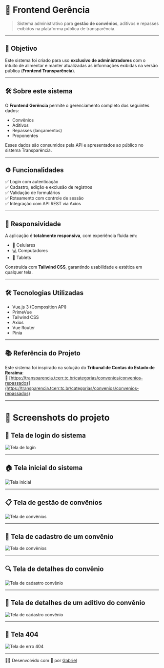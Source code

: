 # 🚀 Frontend Gerência

> Sistema administrativo para **gestão de convênios**, aditivos e repasses exibidos na plataforma pública de transparência.

---

## 🎯 Objetivo

Este sistema foi criado para uso **exclusivo de administradores** com o intuito de alimentar e manter atualizadas as informações exibidas na versão pública (**Frontend Transparência**).

---

## 🛠️ Sobre este sistema

O **Frontend Gerência** permite o gerenciamento completo dos seguintes dados:

- Convênios
- Aditivos
- Repasses (lançamentos)
- Proponentes

Esses dados são consumidos pela API e apresentados ao público no sistema Transparência.

---

## ⚙️ Funcionalidades

✅ Login com autenticação  
✅ Cadastro, edição e exclusão de registros  
✅ Validação de formulários  
✅ Roteamento com controle de sessão  
✅ Integração com API REST via Axios

---

## 📱 Responsividade

A aplicação é **totalmente responsiva**, com experiência fluida em:

- 📱 Celulares
- 💻 Computadores
- 📲 Tablets

Construída com **Tailwind CSS**, garantindo usabilidade e estética em qualquer tela.

---

## 🛠️ Tecnologias Utilizadas

- Vue.js 3 (Composition API)
- PrimeVue
- Tailwind CSS
- Axios
- Vue Router
- Pinia

---

## 📚 Referência do Projeto

Este sistema foi inspirado na solução do **Tribunal de Contas do Estado de Roraima**:  
🔗 [https://transparencia.tcerr.tc.br/categorias/convenios/convenios-repassados](https://transparencia.tcerr.tc.br/categorias/convenios/convenios-repassados)

---

# 📸 Screenshots do projeto

## 🔐 Tela de login do sistema
![Tela de login](./public/login.png)

---

## 🏠 Tela inicial do sistema
![Tela inicial](./public/menu-iniciar.png)

---

## 📋 Tela de gestão de convênios
![Tela de convênios](./public/tela-convenio.png)

---

## 📝 Tela de cadastro de um convênio
![Tela de convênios](./public/cadastrar-convenio.png)

---

## 🔍 Tela de detalhes do convênio
![Tela de cadastro convênio](./public/detalhes-convenio.png)

---

## 📑 Tela de detalhes de um aditivo do convênio
![Tela de cadastro convênio](./public/detalhes-aditivo.png)

---

## 🚫 Tela 404
![Tela de erro 404](./public/404.png)

---

👨‍💻 Desenvolvido com 💙 por [Gabriel](https://www.linkedin.com/in/gabrieljauneribera/)
